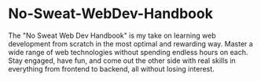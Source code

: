 # No-Sweat-WebDev-Handbook
The "No Sweat Web Dev Handbook" is my take on learning web development from scratch in the most optimal and rewarding way. Master a wide range of web technologies without spending endless hours on each. Stay engaged, have fun, and come out the other side with real skills in everything from frontend to backend, all without losing interest.

